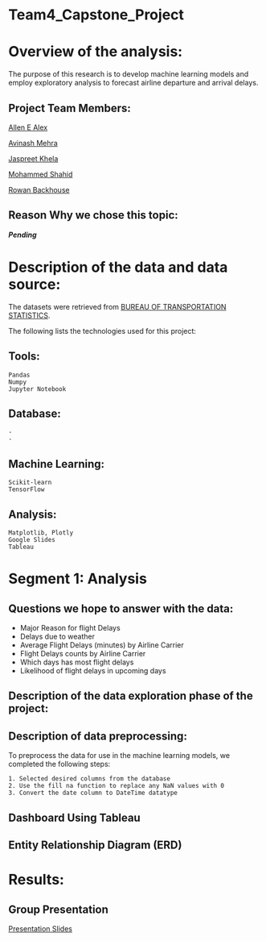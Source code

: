 # Team4_Capstone_Project

# Overview of the analysis:
The purpose of this research is to develop machine learning models and employ exploratory analysis to forecast airline departure and arrival delays.


## Project Team Members:

[Allen E Alex](https://github.com/AllenAx91)

[Avinash Mehra](https://github.com/WhySoCodius)

[Jaspreet Khela](https://github.com/JaspreetKhela)

[Mohammed Shahid](https://github.com/Mohammadbinshahid)

[Rowan Backhouse](https://github.com/roborowanb)

## Reason Why we chose this topic:

***Pending***

# Description of the data and data source:

The datasets were retrieved from [BUREAU OF TRANSPORTATION STATISTICS](https://www.transtats.bts.gov/ONTIME/).

The following lists the technologies used for this project:

## Tools:
    Pandas
    Numpy
    Jupyter Notebook

## Database:
    - 
    -
    
## Machine Learning:
    Scikit-learn
    TensorFlow

## Analysis:
    Matplotlib, Plotly
    Google Slides
    Tableau

# Segment 1: Analysis

## Questions we hope to answer with the data:

- Major Reason for flight Delays
- Delays due to weather
- Average Flight Delays (minutes) by Airline Carrier
- Flight Delays counts by Airline Carrier
- Which days has most flight delays
- Likelihood of flight delays in upcoming days

## Description of the data exploration phase of the project:


## Description of data preprocessing:

 To preprocess the data for use in the machine learning models, we completed the following steps:

    1. Selected desired columns from the database
    2. Use the fill na function to replace any NaN values with 0
    3. Convert the date column to DateTime datatype

## Dashboard Using Tableau


## Entity Relationship Diagram (ERD)

# Results:

## Group Presentation

[Presentation Slides]()

